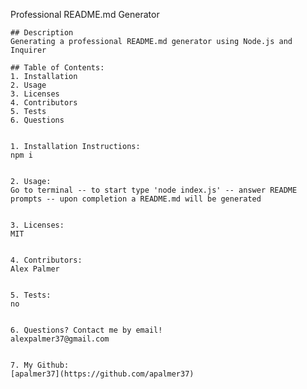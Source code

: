  Professional README.md Generator
    
    ## Description
    Generating a professional README.md generator using Node.js and Inquirer

    ## Table of Contents:
    1. Installation
    2. Usage
    3. Licenses
    4. Contributors
    5. Tests
    6. Questions


    1. Installation Instructions:
    npm i


    2. Usage:
    Go to terminal -- to start type 'node index.js' -- answer README prompts -- upon completion a README.md will be generated


    3. Licenses:
    MIT


    4. Contributors:
    Alex Palmer


    5. Tests:
    no


    6. Questions? Contact me by email! 
    alexpalmer37@gmail.com


    7. My Github:
    [apalmer37](https://github.com/apalmer37)
    
    